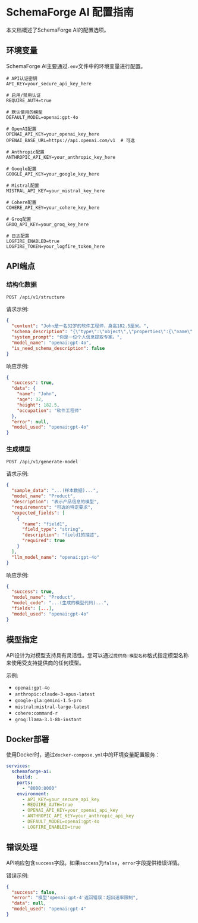 # SchemaForge AI 配置指南

本文档概述了SchemaForge AI的配置选项。

## 环境变量

SchemaForge AI主要通过`.env`文件中的环境变量进行配置。

```
# API认证密钥
API_KEY=your_secure_api_key_here

# 启用/禁用认证
REQUIRE_AUTH=true

# 默认使用的模型
DEFAULT_MODEL=openai:gpt-4o

# OpenAI配置
OPENAI_API_KEY=your_openai_key_here
OPENAI_BASE_URL=https://api.openai.com/v1  # 可选

# Anthropic配置
ANTHROPIC_API_KEY=your_anthropic_key_here

# Google配置
GOOGLE_API_KEY=your_google_key_here

# Mistral配置
MISTRAL_API_KEY=your_mistral_key_here

# Cohere配置
COHERE_API_KEY=your_cohere_key_here

# Groq配置
GROQ_API_KEY=your_groq_key_here

# 日志配置
LOGFIRE_ENABLED=true
LOGFIRE_TOKEN=your_logfire_token_here
```

## API端点

### 结构化数据

```
POST /api/v1/structure
```

请求示例:

```json
{
  "content": "John是一名32岁的软件工程师，身高182.5厘米。",
  "schema_description": "{\"type\":\"object\",\"properties\":{\"name\":{\"type\":\"string\",\"description\":\"Person's name\"},\"age\":{\"type\":\"integer\",\"description\":\"Age in years\"},\"height\":{\"type\":\"number\",\"description\":\"Height in cm\"},\"occupation\":{\"type\":\"string\",\"description\":\"Job title\"}},\"required\":[\"name\",\"age\",\"height\"]}",
  "system_prompt": "你是一位个人信息提取专家。",
  "model_name": "openai:gpt-4o",
  "is_need_schema_description": false
}
```

响应示例:

```json
{
  "success": true,
  "data": {
    "name": "John",
    "age": 32,
    "height": 182.5,
    "occupation": "软件工程师"
  },
  "error": null,
  "model_used": "openai:gpt-4o"
}
```

### 生成模型

```
POST /api/v1/generate-model
```

请求示例:

```json
{
  "sample_data": "...(样本数据)...",
  "model_name": "Product",
  "description": "表示产品信息的模型",
  "requirements": "可选的特定要求",
  "expected_fields": [
    {
      "name": "field1",
      "field_type": "string",
      "description": "field1的描述",
      "required": true
    }
  ],
  "llm_model_name": "openai:gpt-4o"
}
```

响应示例:

```json
{
  "success": true,
  "model_name": "Product",
  "model_code": "...(生成的模型代码)...",
  "fields": [...],
  "model_used": "openai:gpt-4o"
}
```

## 模型指定

API设计为对模型支持具有灵活性。您可以通过`提供商:模型名称`格式指定模型名称来使用受支持提供商的任何模型。

示例:
- `openai:gpt-4o`
- `anthropic:claude-3-opus-latest`
- `google-gla:gemini-1.5-pro`
- `mistral:mistral-large-latest`
- `cohere:command-r`
- `groq:llama-3.1-8b-instant`

## Docker部署

使用Docker时，通过`docker-compose.yml`中的环境变量配置服务：

```yaml
services:
  schemaforge-ai:
    build: .
    ports:
      - "8000:8000"
    environment:
      - API_KEY=your_secure_api_key
      - REQUIRE_AUTH=true
      - OPENAI_API_KEY=your_openai_api_key
      - ANTHROPIC_API_KEY=your_anthropic_api_key
      - DEFAULT_MODEL=openai:gpt-4o
      - LOGFIRE_ENABLED=true
```

## 错误处理

API响应包含`success`字段。如果`success`为`false`，`error`字段提供错误详情。

错误示例:

```json
{
  "success": false,
  "error": "模型'openai:gpt-4'返回错误：超出速率限制",
  "data": null,
  "model_used": "openai:gpt-4"
}
``` 